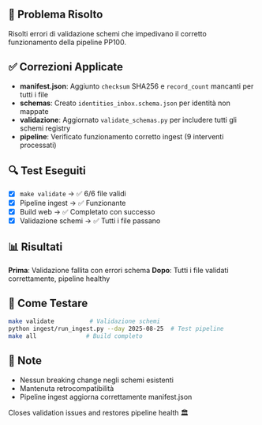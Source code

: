 ## 🐛 Problema Risolto

Risolti errori di validazione schemi che impedivano il corretto funzionamento della pipeline PP100.

## ✅ Correzioni Applicate

- **manifest.json**: Aggiunto `checksum` SHA256 e `record_count` mancanti per tutti i file
- **schemas**: Creato `identities_inbox.schema.json` per identità non mappate  
- **validazione**: Aggiornato `validate_schemas.py` per includere tutti gli schemi registry
- **pipeline**: Verificato funzionamento corretto ingest (9 interventi processati)

## 🔍 Test Eseguiti

- [x] `make validate` → ✅ 6/6 file validi
- [x] Pipeline ingest → ✅ Funzionante
- [x] Build web → ✅ Completato con successo
- [x] Validazione schemi → ✅ Tutti i file passano

## 📊 Risultati

**Prima**: Validazione fallita con errori schema
**Dopo**: Tutti i file validati correttamente, pipeline healthy

## 🧪 Come Testare

```bash
make validate          # Validazione schemi
python ingest/run_ingest.py --day 2025-08-25  # Test pipeline
make all              # Build completo
```

## 📝 Note

- Nessun breaking change negli schemi esistenti
- Mantenuta retrocompatibilità
- Pipeline ingest aggiorna correttamente manifest.json

Closes validation issues and restores pipeline health 🏛️
